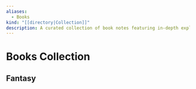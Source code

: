 ```yaml
---
aliases:
  - Books
kind: "[[directory|Collection]]"
description: A curated collection of book notes featuring in-depth explorations of literary works, reading experiences, critical analyses, and intellectual discoveries from a diverse range of authors, formats, and genres.
---
```

# Books Collection


## Fantasy

